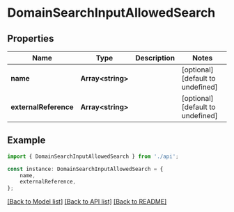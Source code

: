 # DomainSearchInputAllowedSearch


## Properties

Name | Type | Description | Notes
------------ | ------------- | ------------- | -------------
**name** | **Array&lt;string&gt;** |  | [optional] [default to undefined]
**externalReference** | **Array&lt;string&gt;** |  | [optional] [default to undefined]

## Example

```typescript
import { DomainSearchInputAllowedSearch } from './api';

const instance: DomainSearchInputAllowedSearch = {
    name,
    externalReference,
};
```

[[Back to Model list]](../README.md#documentation-for-models) [[Back to API list]](../README.md#documentation-for-api-endpoints) [[Back to README]](../README.md)
